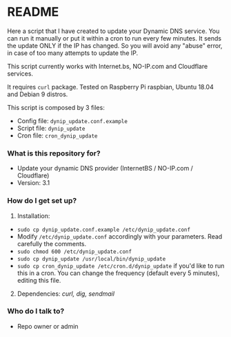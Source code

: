 # README #

Here a script that I have created to update your Dynamic DNS service.
You can run it manually or put it within a cron to run every few minutes.
It sends the update ONLY if the IP has changed. So you will avoid any "abuse" error, in case of too many attempts to update the IP.

This script currently works with Internet.bs, NO-IP.com and Cloudflare services.

It requires `curl` package.
Tested on Raspberry Pi raspbian, Ubuntu 18.04 and Debian 9 distros.

This script is composed by 3 files:
* Config file: `dynip_update.conf.example`
* Script file: `dynip_update`
* Cron file: `cron_dynip_update`


### What is this repository for? ###

* Update your dynamic DNS provider (InternetBS / NO-IP.com / Cloudflare)
* Version: 3.1

### How do I get set up? ###

1. Installation:
- `sudo cp dynip_update.conf.example /etc/dynip_update.conf`
- Modify `/etc/dynip_update.conf` accordingly with your parameters. Read carefully the comments.
- `sudo chmod 600 /etc/dynip_update.conf`
- `sudo cp dynip_update /usr/local/bin/dynip_update`
- `sudo cp cron_dynip_update /etc/cron.d/dynip_update` if you'd like to run this in a cron. You can change the frequency (default every 5 minutes), editing this file.
2. Dependencies: *curl, dig, sendmail*


### Who do I talk to? ###

* Repo owner or admin
